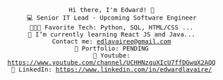 <p align="center">
  <samp>
    Hi there, I'm Edward! 👋 <br>
    💻 Senior IT Lead - Upcoming Software Engineer <br>
    👨🏻‍💻 Favorite Tech: Python, SQL, HTML/CSS ... <br>
    📓 I’m currently learning React JS and Java... <br>
    Contact me: <a href="edlavairee@gmail.com/">edlavairee@gmail.com</a> <br>
    🎨 Portfolio: PENDING  <br>
    🎨 Youtube: <a href="https://www.youtube.com/channel/UCHHNzguXIcU7ffDGwqX2AQQ">https://www.youtube.com/channel/UCHHNzguXIcU7ffDGwqX2AQQ</a> <br>
    💼 LinkedIn: <a href="https://www.linkedin.com/in/edwardlavaire/">https://www.linkedin.com/in/edwardlavaire/</a> <br>
  </samp>
</p>

<!---
edlavairee/edlavairee is a ✨ special ✨ repository because its `README.md` (this file) appears on your GitHub profile.
You can click the Preview link to take a look at your changes.
--->
